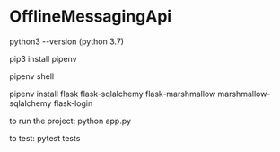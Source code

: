 # OfflineMessagingApi

python3 --version  (python 3.7)

pip3 install pipenv

pipenv shell

pipenv install flask flask-sqlalchemy flask-marshmallow marshmallow-sqlalchemy flask-login

to run the project:
python app.py

to test:
pytest tests
